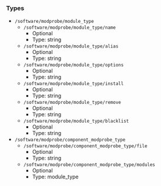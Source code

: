 
### Types

 - `/software/modprobe/module_type`
    - `/software/modprobe/module_type/name`
        - Optional
        - Type: string
    - `/software/modprobe/module_type/alias`
        - Optional
        - Type: string
    - `/software/modprobe/module_type/options`
        - Optional
        - Type: string
    - `/software/modprobe/module_type/install`
        - Optional
        - Type: string
    - `/software/modprobe/module_type/remove`
        - Optional
        - Type: string
    - `/software/modprobe/module_type/blacklist`
        - Optional
        - Type: string
 - `/software/modprobe/component_modprobe_type`
    - `/software/modprobe/component_modprobe_type/file`
        - Optional
        - Type: string
    - `/software/modprobe/component_modprobe_type/modules`
        - Optional
        - Type: module_type
